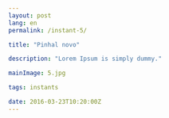 ```yaml
---
layout: post
lang: en
permalink: /instant-5/

title: "Pinhal novo"

description: "Lorem Ipsum is simply dummy."

mainImage: 5.jpg

tags: instants

date: 2016-03-23T10:20:00Z
---
```

